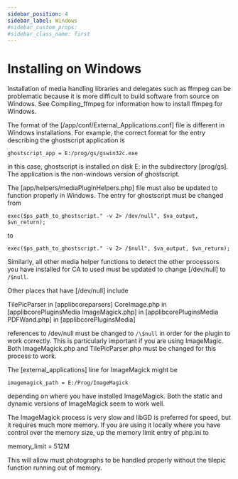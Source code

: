 ```yaml
---
sidebar_position: 4
sidebar_label: Windows
#sidebar_custom_props:
#sidebar_class_name: first
---
```


# Installing on Windows

Installation of media handling libraries and delegates such as ffmpeg
can be problematic because it is more difficult to build software from
source on Windows. See Compiling_ffmpeg for information how to install
ffmpeg for Windows.

The format of the [/app/conf/External_Applications.conf]
file is different in Windows installations. For example, the correct
format for the entry describing the ghostscript application is

`ghostscript_app = E:/prog/gs/gswin32c.exe`

in this case, ghostscript is installed on disk E: in the subdirectory
[prog/gs]. The application is the non-windows version of
ghostscript.

The [app/helpers/mediaPluginHelpers.php] file must also be
updated to function properly in Windows. The entry for ghostscript must
be changed from

`exec($ps_path_to_ghostscript." -v 2> /dev/null", $va_output, $vn_return);`

to

`exec($ps_path_to_ghostscript." -v 2> /$null", $va_output, $vn_return);`

Similarly, all other media helper functions to detect the other
processors you have installed for CA to used must be updated to change
[/dev/null] to `/$null`.

Other places that have [/dev/null] include

TilePicParser in [applibcoreparsers] CoreImage.php in
[applibcorePluginsMedia ImageMagick.php] in
[applibcorePluginsMedia PDFWand.php] in
[applibcorePluginsMedia]

references to /dev/null must be changed to `/\$null` in order for the
plugin to work correctly. This is particularly important if you are
using ImageMagic. Both ImageMagick.php and TilePicParser.php must be
changed for this process to work.

The [external_applications] line for ImageMagick might be

`imagemagick_path = E:/Prog/ImageMagick`

depending on where you have installed ImageMagick. Both the static and
dynamic versions of ImageMagick seem to work well.

The ImageMagick process is very slow and libGD is preferred for speed,
but it requires much more memory. If you are using it locally where you
have control over the memory size, up the memory limit entry of php.ini
to

memory_limit = 512M

This will allow must photographs to be handled properly without the
tilepic function running out of memory.
